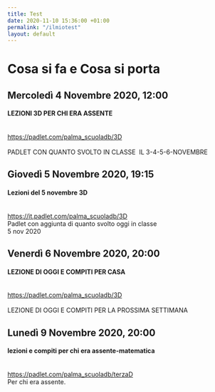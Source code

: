 ```yaml
---
title: Test
date: 2020-11-10 15:36:00 +01:00
permalink: "/ilmiotest"
layout: default
---
```


# Cosa si fa e Cosa si porta
## Mercoledì 4 Novembre 2020, 12:00
#### LEZIONI 3D PER CHI ERA ASSENTE
<br><a href="https://padlet.com/palma_scuoladb/3D" id="ow727" __is_owner="true">https://padlet.com/palma_scuoladb/3D</a><br><br>PADLET CON QUANTO SVOLTO IN CLASSE&nbsp; IL 3-4-5-6-NOVEMBRE  
## Giovedì 5 Novembre 2020, 19:15
#### Lezioni del 5 novembre 3D
<br><a href="https://it.padlet.com/palma_scuoladb/3D" id="ow843" __is_owner="true">https://it.padlet.com/palma_scuoladb/3D</a><br>Padlet con aggiunta di quanto svolto oggi in classe<br>5 nov 2020  
## Venerdì 6 Novembre 2020, 20:00
#### LEZIONE DI OGGI E COMPITI PER CASA
<br><a href="https://padlet.com/palma_scuoladb/3D" id="ow570" __is_owner="true">https://padlet.com/palma_scuoladb/3D</a><br><br>LEZIONE DI OGGI E COMPITI PER LA PROSSIMA SETTIMANA  
## Lunedì 9 Novembre 2020, 20:00
#### lezioni e compiti per chi era assente-matematica
<br><a href="https://padlet.com/palma_scuoladb/terzaD" id="ow529" __is_owner="true">https://padlet.com/palma_scuoladb/terzaD</a><br>Per chi era assente.  